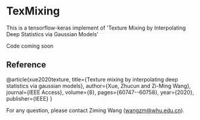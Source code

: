 # TexMixing
This is a tensorflow-keras implement of 'Texture Mixing by Interpolating Deep Statistics via Gaussian Models'

Code coming soon


## Reference

@article{xue2020texture,
  title={Texture mixing by interpolating deep statistics via gaussian models},
  author={Xue, Zhucun and Zi-Ming Wang},
  journal={IEEE Access},
  volume={8},
  pages={60747--60758},
  year={2020},
  publisher={IEEE}
}

For any question, please contact Ziming Wang (wangzm@whu.edu.cn).